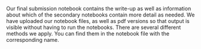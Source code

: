 Our final submission notebook contains the write-up as well as information about which of the secondary notebooks contain more detail as needed.
We have uploaded our notebook files, as well as pdf versions so that output is visible without having to run the notebooks. There are several different methods we apply. You can find them in the notebook file with the corresponding name.
